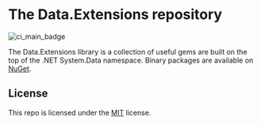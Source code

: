 # The Data.Extensions repository

![ci_main_badge](https://github.com/LarinLive/Data.Extensions/actions/workflows/ci_main.yml/badge.svg?branch=main&event=push)

The Data.Extensions library is a collection of useful gems are built on the top of the .NET System.Data namespace. Binary packages are available on [NuGet](https://www.nuget.org/packages/LarinLive.Data.Extensions).

## License
This repo is licensed under the [MIT](https://github.com/LarinLive/LarinLive/blob/main/LICENSE) license.
